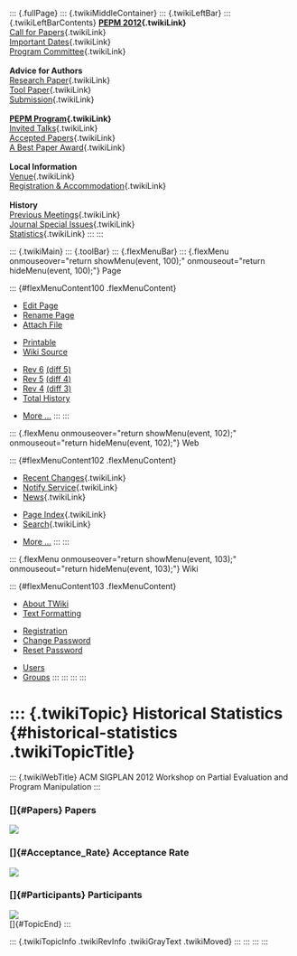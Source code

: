 ::: {.fullPage}
::: {.twikiMiddleContainer}
::: {.twikiLeftBar}
::: {.twikiLeftBarContents}
**[PEPM 2012](WebHome){.twikiLink}**\
[Call for Papers](CallForPapers){.twikiLink}\
[Important Dates](ImportantDates){.twikiLink}\
[Program Committee](ProgramCommittee){.twikiLink}\
\
**Advice for Authors**\
[Research Paper](ResearchPaperAdvice){.twikiLink}\
[Tool Paper](ToolPaperAdvice){.twikiLink}\
[Submission](PaperSubmission){.twikiLink}\
\
**[PEPM Program](Program){.twikiLink}**\
[Invited Talks](InvitedTalks){.twikiLink}\
[Accepted Papers](AcceptedPapers){.twikiLink}\
[A Best Paper Award](ABestPaperAward){.twikiLink}\
\
**Local Information**\
[Venue](WorkshopVenue){.twikiLink}\
[Registration & Accommodation](RegistrationAndAccomodation){.twikiLink}\
\
**History**\
[Previous Meetings](PreviousMeetings){.twikiLink}\
[Journal Special Issues](SpecialIssues){.twikiLink}\
[Statistics](HistoricalStatistics){.twikiLink}
:::
:::

::: {.twikiMain}
::: {.toolBar}
::: {.flexMenuBar}
::: {.flexMenu onmouseover="return showMenu(event, 100);" onmouseout="return hideMenu(event, 100);"}
Page

::: {#flexMenuContent100 .flexMenuContent}
-   [Edit
    Page](http://www.program-transformation.org/edit/PEPM12/HistoricalStatistics?t=1536827675)
-   [Rename
    Page](http://www.program-transformation.org/rename/PEPM12/HistoricalStatistics)
-   [Attach
    File](http://www.program-transformation.org/attach/PEPM12/HistoricalStatistics)

<!-- -->

-   [Printable](http://www.program-transformation.org/view/PEPM12/HistoricalStatistics?skin=print.pattern)
-   [Wiki
    Source](http://www.program-transformation.org/view/PEPM12/HistoricalStatistics?skin=text&raw=on&contenttype=text/plain)

<!-- -->

-   [Rev
    6](http://www.program-transformation.org/view/PEPM12/HistoricalStatistics?rev=1.6)
    [(diff 5)](http://www.program-transformation.org/rdiff/PEPM12/HistoricalStatistics?rev1=1.6&rev2=1.5)
-   [Rev
    5](http://www.program-transformation.org/view/PEPM12/HistoricalStatistics?rev=1.5)
    [(diff 4)](http://www.program-transformation.org/rdiff/PEPM12/HistoricalStatistics?rev1=1.5&rev2=1.4)
-   [Rev
    4](http://www.program-transformation.org/view/PEPM12/HistoricalStatistics?rev=1.4)
    [(diff 3)](http://www.program-transformation.org/rdiff/PEPM12/HistoricalStatistics?rev1=1.4&rev2=1.3)
-   [Total
    History](http://www.program-transformation.org/rdiff/PEPM12/HistoricalStatistics)

<!-- -->

-   [More
    \...](http://www.program-transformation.org/oops/PEPM12/HistoricalStatistics?template=oopsmore&param1=1.6&param2=1.6)
:::
:::

::: {.flexMenu onmouseover="return showMenu(event, 102);" onmouseout="return hideMenu(event, 102);"}
Web

::: {#flexMenuContent102 .flexMenuContent}
-   [Recent Changes](WebChanges){.twikiLink}
-   [Notify Service](WebNotify){.twikiLink}
-   [News](WebNews){.twikiLink}

<!-- -->

-   [Page Index](WebIndex){.twikiLink}
-   [Search](WebSearch){.twikiLink}

<!-- -->

-   [More
    \...](http://www.program-transformation.org/oops/PEPM12/HistoricalStatistics?template=oopsmore&param1=1.6&param2=1.6)
:::
:::

::: {.flexMenu onmouseover="return showMenu(event, 103);" onmouseout="return hideMenu(event, 103);"}
Wiki

::: {#flexMenuContent103 .flexMenuContent}
-   [About
    TWiki](http://www.program-transformation.org/view/TWiki/WebHome)
-   [Text
    Formatting](http://www.program-transformation.org/view/TWiki/TextFormattingRules)

<!-- -->

-   [Registration](http://www.program-transformation.org/view/TWiki/TWikiRegistration)
-   [Change
    Password](http://www.program-transformation.org/view/TWiki/ChangePassword)
-   [Reset
    Password](http://www.program-transformation.org/view/TWiki/ResetPassword)

<!-- -->

-   [Users](http://www.program-transformation.org/view/Main/TWikiUsers)
-   [Groups](http://www.program-transformation.org/view/Main/TWikiGroups)
:::
:::
:::
:::

::: {.twikiTopic}
Historical Statistics {#historical-statistics .twikiTopicTitle}
=====================

::: {.twikiWebTitle}
ACM SIGPLAN 2012 Workshop on Partial Evaluation and Program Manipulation
:::

### []{#Papers} Papers

![](http://chart.apis.google.com/chart?cht=bvs&chco=FF9900,FFEBCC&chdl=accepted&chxt=x,y&chs=450x180&chxl=0:%7C%2799%7C%2700%7C%2702%7C%2702%7C%2703%7C%2704%7C%2706%7C%2707%7C%2708%7C%2709%7C%2710%7C%2711%7C%2712%7C&chd=t:13,11,11,11,8,13,17,16,20,20,18,15,19%7C11,9,11,10,4,16,12,13,54,16,27,20,18&chg=100,12.5&chxr=1,0,80&chds=0,80)

### []{#Acceptance_Rate} Acceptance Rate

![](http://chart.apis.google.com/chart?cht=lc&chxt=x,y&chs=325x180&chxl=0:%7C%2799%7C%2700%7C%2702%7C%2702%7C%2703%7C%2704%7C%2706%7C%2707%7C%2708%7C%2709%7C%2710%7C%2711%7C%2712&chd=t:54,55,50,52,67,45,59,55,27,56,40,43,51&chg=8.33,20)

### []{#Participants} Participants

![](http://chart.apis.google.com/chart?cht=lc&chxt=x,y&chs=325x180&chxl=0:%7C%2799%7C%2700%7C%2702%7C%2702%7C%2703%7C%2704%7C%2706%7C%2707%7C%2708%7C%2709%7C%2710%7C%2711%7C%2712&chd=t:62,54,54,38,29,37,36,39,49,51,49,33,46&chg=8.33,14.28&chxr=1,0,70&chds=0,70)\
[]{#TopicEnd}
:::

::: {.twikiTopicInfo .twikiRevInfo .twikiGrayText .twikiMoved}
:::
:::
:::
:::
